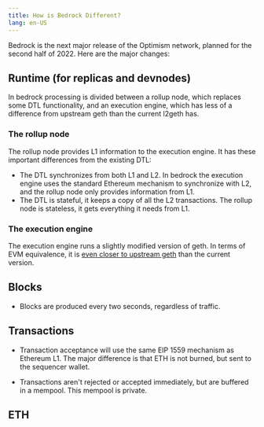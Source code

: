 ```yaml
---
title: How is Bedrock Different?
lang: en-US
---
```


Bedrock is the next major release of the Optimism network, planned for the second half of 2022. 
Here are the major changes:

## Runtime (for replicas and devnodes)

In bedrock processing is divided between a rollup node, which replaces some DTL functionality, and an execution engine, which has less of a difference from upstream geth than the current l2geth has.

### The rollup node

The rollup node provides L1 information to the execution engine.
It has these important differences from the existing DTL:

- The DTL synchronizes from both L1 and L2.
  In bedrock the execution engine uses the standard Ethereum mechanism to synchronize with L2, and the rollup node only provides information from L1.
- The DTL is stateful, it keeps a copy of all the L2 transactions.
  The rollup node is stateless, it gets everything it needs from L1.


### The execution engine

The execution engine runs a slightly modified version of geth.
In terms of EVM equivalence, it is [even closer to upstream geth](https://github.com/ethereum-optimism/reference-optimistic-geth/compare/master...optimism-prototype) than the current version.


## Blocks

- Blocks are produced every two seconds, regardless of traffic.


## Transactions

- Transaction acceptance will use the same EIP 1559 mechanism as Ethereum L1.
  The major difference is that ETH is not burned, but sent to the sequencer wallet.

- Transactions aren't rejected or accepted immediately, but are buffered in a mempool.
  This mempool is private.


## ETH

